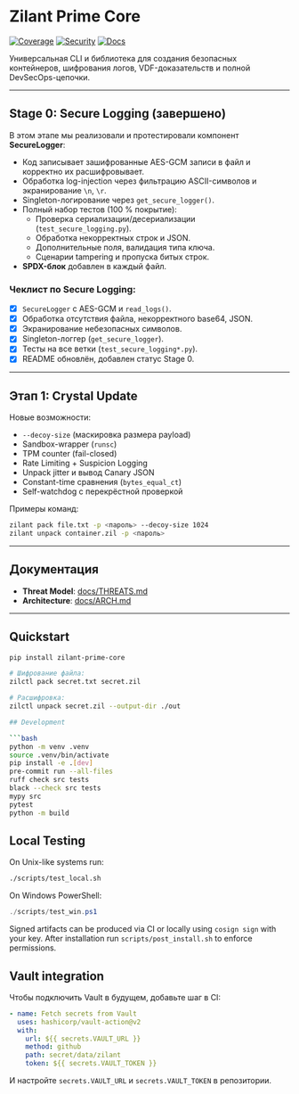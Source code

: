 # Zilant Prime Core

[![Coverage](https://img.shields.io/codecov/c/github/QuantumKeyUYU/zilant-prime-core?branch=main)](https://codecov.io/gh/QuantumKeyUYU/zilant-prime-core) [![Security](https://img.shields.io/badge/security-scan-passed-success.svg)](https://github.com/QuantumKeyUYU/zilant-prime-core/security) [![Docs](https://img.shields.io/badge/docs-available-blue.svg)](./docs/ARCH.md)

Универсальная CLI и библиотека для создания безопасных контейнеров, шифрования логов, VDF-доказательств и полной DevSecOps-цепочки.

---

## Stage 0: Secure Logging (завершено)

В этом этапе мы реализовали и протестировали компонент **SecureLogger**:

- Код записывает зашифрованные AES-GCM записи в файл и корректно их расшифровывает.
- Обработка log-injection через фильтрацию ASCII-символов и экранирование `\n`, `\r`.
- Singleton-логирование через `get_secure_logger()`.
- Полный набор тестов (100 % покрытие):
  - Проверка сериализации/десериализации (`test_secure_logging.py`).
  - Обработка некорректных строк и JSON.
  - Дополнительные поля, валидация типа ключа.
  - Сценарии tampering и пропуска битых строк.
- **SPDX-блок** добавлен в каждый файл.

### Чеклист по Secure Logging:
- [x] `SecureLogger` с AES-GCM и `read_logs()`.
- [x] Обработка отсутствия файла, некорректного base64, JSON.
- [x] Экранирование небезопасных символов.
- [x] Singleton-логгер (`get_secure_logger`).
- [x] Тесты на все ветки (`test_secure_logging*.py`).
- [x] README обновлён, добавлен статус Stage 0.

---

## Этап 1: Crystal Update

Новые возможности:

- `--decoy-size` (маскировка размера payload)
- Sandbox-wrapper (`runsc`)
- TPM counter (fail-closed)
- Rate Limiting + Suspicion Logging
- Unpack jitter и вывод Canary JSON
- Constant-time сравнения (`bytes_equal_ct`)
- Self-watchdog с перекрёстной проверкой

Примеры команд:

```bash
zilant pack file.txt -p <пароль> --decoy-size 1024
zilant unpack container.zil -p <пароль>
```

---

## Документация

- **Threat Model**: [docs/THREATS.md](docs/THREATS.md)
- **Architecture**: [docs/ARCH.md](docs/ARCH.md)

---

## Quickstart

```bash
pip install zilant-prime-core

# Шифрование файла:
zilctl pack secret.txt secret.zil

# Расшифровка:
zilctl unpack secret.zil --output-dir ./out

## Development

```bash
python -m venv .venv
source .venv/bin/activate
pip install -e .[dev]
pre-commit run --all-files
ruff check src tests
black --check src tests
mypy src
pytest
python -m build
```

## Local Testing

On Unix-like systems run:

```bash
./scripts/test_local.sh
```

On Windows PowerShell:

```powershell
./scripts/test_win.ps1
```

Signed artifacts can be produced via CI or locally using `cosign sign` with your key. After installation run `scripts/post_install.sh` to enforce permissions.

## Vault integration
Чтобы подключить Vault в будущем, добавьте шаг в CI:
```yaml
- name: Fetch secrets from Vault
  uses: hashicorp/vault-action@v2
  with:
    url: ${{ secrets.VAULT_URL }}
    method: github
    path: secret/data/zilant
    token: ${{ secrets.VAULT_TOKEN }}
```
И настройте `secrets.VAULT_URL` и `secrets.VAULT_TOKEN` в репозитории.
